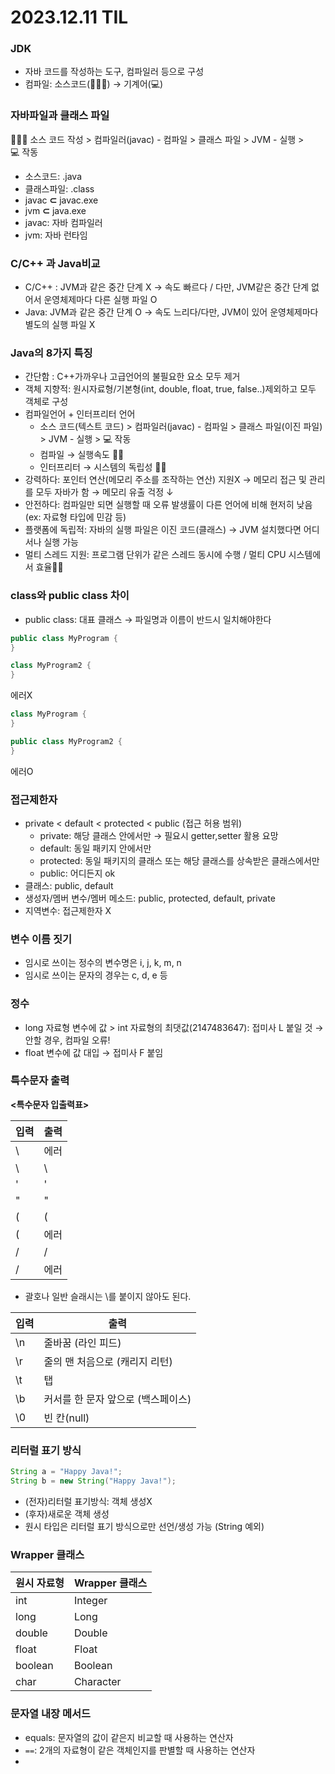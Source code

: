 # 2023.12.11 TIL

### JDK

- 자바 코드를 작성하는 도구, 컴파일러 등으로 구성
- 컴파일: 소스코드(🙆🏻‍♀️) → 기계어(💻)

### 자바파일과 클래스 파일

🙋🏻‍♀️ 소스 코드 작성 > 컴파일러(javac) - 컴파일 > 클래스 파일 > JVM - 실행 > 💻 작동

- 소스코드: .java
- 클래스파일: .class
- javac **⊂** javac.exe
- jvm **⊂** java.exe
- javac: 자바 컴파일러
- jvm: 자바 런타임

### C/C++ 과 Java비교

- C/C++ : JVM과 같은 중간 단계 X → 속도 빠르다 / 다만, JVM같은 중간 단계 없어서 운영체제마다 다른 실행 파일 O
- Java: JVM과 같은 중간 단계 O → 속도 느리다/다만, JVM이 있어 운영체제마다 별도의 실행 파일 X

### Java의 8가지 특징

- 간단함 : C++가까우나 고급언어의 불필요한 요소 모두 제거
- 객체 지향적: 원시자료형/기본형(int, double, float, true, false..)제외하고 모두 객체로 구성
- 컴파일언어 + 인터프리터 언어
    - 소스 코드(텍스트 코드) > 컴파일러(javac) - 컴파일 > 클래스 파일(이진 파일) > JVM - 실행 > 💻 작동
    - 컴파일 → 실행속도 👍🏻
    - 인터프리터 → 시스템의 독립성 👍🏻
- 강력하다: 포인터 연산(메모리 주소를 조작하는 연산) 지원X → 메모리 접근 및 관리를 모두 자바가 함 → 메모리 유출 걱정 ↓
- 안전하다: 컴파일만 되면 실행할 때 오류 발생률이 다른 언어에 비해 현저히 낮음(ex: 자료형 타입에 민감 등)
- 플랫폼에 독립적: 자바의 실행 파일은 이진 코드(클래스) → JVM 설치했다면 어디서나 실행 가능
- 멀티 스레드 지원: 프로그램 단위가 같은 스레드 동시에 수행 / 멀티 CPU 시스템에서 효율👍🏻

### class와 public class 차이

- public class: 대표 클래스 → 파일명과 이름이 반드시 일치해야한다

```java
public class MyProgram {
}

class MyProgram2 {
}
```

에러X

```java
class MyProgram {
}

public class MyProgram2 {
}
```

에러O

### 접근제한자

- private < default < protected < public (접근 허용 범위)
    - private: 해당 클래스 안에서만 → 필요시 getter,setter 활용 요망
    - default: 동일 패키지 안에서만
    - protected: 동일 패키지의 클래스 또는 해당 클래스를 상속받은 클래스에서만
    - public: 어디든지 ok
- 클래스: public, default
- 생성자/멤버 변수/멤버 메소드: public, protected, default, private
- 지역변수: 접근제한자 X

### 변수 이름 짓기

- 임시로 쓰이는 정수의 변수명은 i, j, k, m, n
- 임시로 쓰이는 문자의 경우는 c, d, e 등

### 정수

- long 자료형 변수에 값 > int 자료형의 최댓값(2147483647): 접미사 L 붙일 것 → 안할 경우, 컴파일 오류!
- float 변수에 값 대입 → 접미사 F 붙임

### 특수문자 출력

**<특수문자 입출력표>**

| 입력 | 출력 |
| --- | --- |
| \ | 에러 |
| \\ | \ |
| \' | ' |
| \" | " |
| ( | ( |
| \( | 에러 |
| / | / |
| \/ | 에러 |
- 괄호나 일반 슬래시는 \를 붙이지 않아도 된다.

| 입력 | 출력 |
| --- | --- |
| \n | 줄바꿈 (라인 피드) |
| \r | 줄의 맨 처음으로 (캐리지 리턴) |
| \t | 탭 |
| \b | 커서를 한 문자 앞으로 (백스페이스) |
| \0 | 빈 칸(null) |

### 리터럴 표기 방식

```java
String a = "Happy Java!";
String b = new String("Happy Java!");
```

- (전자)리터럴 표기방식: 객체 생성X
- (후자)새로운 객체 생성
- 원시 타입은 리터럴 표기 방식으로만 선언/생성 가능 (String 예외)

### Wrapper 클래스

| 원시 자료형 | Wrapper 클래스 |
| --- | --- |
| int | Integer |
| long | Long |
| double | Double |
| float | Float |
| boolean | Boolean |
| char | Character |

### 문자열 내장 메서드

- equals: 문자열의 값이 같은지 비교할 때 사용하는 연산자
- `==`: 2개의 자료형이 같은 객체인지를 판별할 때 사용하는 연산자
-